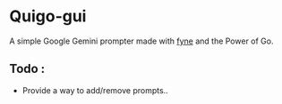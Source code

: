 # Quigo-gui

A simple Google Gemini prompter made with [fyne](https://github.com/fyne-io/fyne/) and the Power of Go.

## Todo :

- Provide a way to add/remove prompts..
